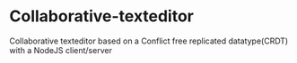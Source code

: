 # Collaborative-texteditor
Collaborative texteditor based on a Conflict free replicated datatype(CRDT) with a NodeJS client/server
